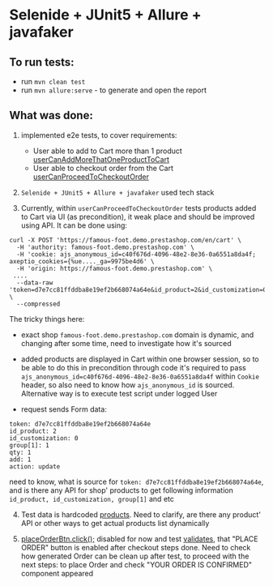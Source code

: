 # Selenide + JUnit5 + Allure + javafaker

## To run tests:

* run `mvn clean test`
* run `mvn allure:serve` - to generate and open the report

## What was done:

1. implemented e2e tests, to cover requirements:
    - User able to add to Cart more than 1 product [userCanAddMoreThatOneProductToCart](https://github.com/antiylia/prestashop-test/blob/7a35292274bd2a1b7828dedc13d415eab3ff1c6f/src/test/java/org/example/AddingAndCheckoutMoreThatOneProductTest.java#L23)
    - User able to checkout order from the Cart [userCanProceedToCheckoutOrder](https://github.com/antiylia/prestashop-test/blob/7a35292274bd2a1b7828dedc13d415eab3ff1c6f/src/test/java/org/example/AddingAndCheckoutMoreThatOneProductTest.java#L42)
   
2. `Selenide + JUnit5 + Allure + javafaker` used tech stack

3. Currently, within `userCanProceedToCheckoutOrder` tests products added to Cart via UI (as precondition), 
it weak place and should be improved using API. It can be done using:
```
curl -X POST 'https://famous-foot.demo.prestashop.com/en/cart' \
  -H 'authority: famous-foot.demo.prestashop.com' \
  -H 'cookie: ajs_anonymous_id=c40f676d-4096-48e2-8e36-0a6551a8da4f; axeptio_cookies={%ue...._ga=9975be4d6' \
  -H 'origin: https://famous-foot.demo.prestashop.com' \
 ....
  --data-raw 'token=d7e7cc81ffddba8e19ef2b668074a64e&id_product=2&id_customization=0&group%5B1%5D=1&qty=1&add=1&action=update' \
  --compressed

```

The tricky things here:

- exact shop `famous-foot.demo.prestashop.com` domain is dynamic, and changing after some time, need to investigate how it's sourced

- added products are displayed in Cart within one browser session, so to be able to do this in precondition through code 
it's required to pass `ajs_anonymous_id=c40f676d-4096-48e2-8e36-0a6551a8da4f` within `Cookie` header, so also need to know how `ajs_anonymous_id` is sourced.
Alternative way is to execute test script under logged User

- request sends Form data:
```
token: d7e7cc81ffddba8e19ef2b668074a64e
id_product: 2
id_customization: 0
group[1]: 1
qty: 1
add: 1
action: update
```
need to know, what is source for `token: d7e7cc81ffddba8e19ef2b668074a64e`, and is there any API for shop' products 
to get following information `id_product, id_customization, group[1]` and etc

4. Test data is hardcoded [products](https://github.com/antiylia/prestashop-test/blob/antiylia/prestashop-tests/src/test/java/org/example/AddingAndCheckoutMoreThatOneProductTest.java#L17).
Need to clarify, are there any product' API or other ways to get actual products list dynamically

5. [placeOrderBtn.click();](https://github.com/antiylia/prestashop-test/blob/7a35292274bd2a1b7828dedc13d415eab3ff1c6f/src/main/java/org/example/pages/checkout/steps/PaymentStep.java#L16) disabled for now and test [validates](https://github.com/antiylia/prestashop-test/blob/7a35292274bd2a1b7828dedc13d415eab3ff1c6f/src/test/java/org/example/AddingAndCheckoutMoreThatOneProductTest.java#L53), 
that "PLACE ORDER" button is enabled after checkout steps done. 
Need to check how generated Order can be clean up after test, to proceed with the next steps: to place Order and check "YOUR ORDER IS CONFIRMED" component appeared





